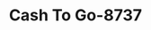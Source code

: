 ---
f_zip-code: 92508
f_state-code: CA
title: Cash To Go-8737
f_phone: 909-780-4155
f_city-only: Riverside
f_address: 285 East Alessandro Boulevard Riverside
f_location-unique-id: '8737'
slug: cash-to-go-8737
updated-on: '2024-05-30T13:46:58.046Z'
created-on: '2024-05-30T13:36:59.803Z'
published-on: '2024-05-30T13:54:32.469Z'
f_city-state: cms/city/riverside-ca.md
f_company: cms/company/cash-to-go.md
f_state: cms/state/california.md
layout: '[payday-loan].html'
tags: payday-loan
---